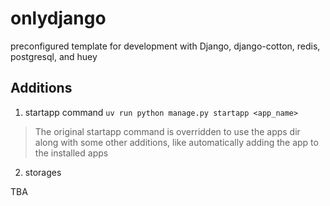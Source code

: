 # onlydjango

preconfigured template for development with Django, django-cotton, redis, postgresql, and huey

## Additions

1. startapp command
`uv run python manage.py startapp <app_name>`

> The original startapp command is overridden to use the apps dir along with some other additions, like automatically adding the app to the installed apps

2. storages

TBA